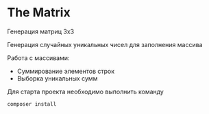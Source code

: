 # The Matrix

Генерация матриц 3x3

Генерация случайных уникальных чисел для заполнения массива

Работа с массивами:
  - Cуммирование элементов строк
  - Выборка уникальных сумм


Для старта проекта необходимо выполнить команду
```
composer install
```